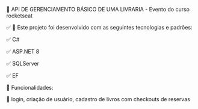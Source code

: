  🚀 API DE GERENCIAMENTO BÁSICO DE UMA LIVRARIA - Evento do curso rocketseat

✅ 🚀 Este projeto foi desenvolvido com as seguintes tecnologias e padrões:

✅ C#

✅ ASP.NET 8

✅ SQLServer

✅ EF


🚀 Funcionalidades:

📁 login,  criação de usuário, cadastro de livros com checkouts de reservas
 
